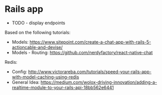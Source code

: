 # Rails app

* TODO - display endpoints


Based on the following tutorials: 
* Models: https://www.sitepoint.com/create-a-chat-app-with-rails-5-actioncable-and-devise/
* Models - Routing: https://github.com/nerdyfactory/react-native-chat

Redis:
* Config: http://www.victorareba.com/tutorials/speed-your-rails-app-with-model-caching-using-redis
* General Idea: https://medium.com/wolox-driving-innovation/adding-a-realtime-module-to-your-rails-api-18bb562e6441
